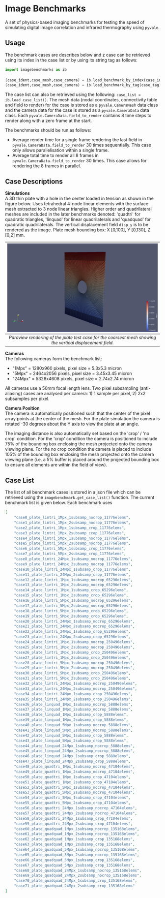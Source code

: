 # Image Benchmarks
A set of physics-based imaging benchmarks for testing the speed of simulating digital image correlation and infrared thermography using `pyvale`.

## Usage
The benchmark cases are describes below and z case can be retrieved using its index in the case list or by using its string tag as follows:

```python
import imagebenchmarks as ib

(case_ident,case_mesh,case_camera) = ib.load_benchmark_by_index(case_index)
(case_ident,case_mesh,case_camera) = ib.load_benchmark_by_tag(case_tag)
```

The case list can also be retrieved using the following: `case_list = ib.load_case_list()`. The mesh data (nodal coordinates, connectivity table and field to render) for the case is stored as a `pyvale.CameraMesh` data class and the camera data for the case is stored as a `pyvale.CameraData` data class. Each `pyvale.CameraData.field_to_render` contains 8 time steps to render along with a zero frame at the start.

The benchmarks should be run as follows:
- Average render time for a single frame rendering the last field in `pyvale.CameraData.field_to_render` 30 times sequentially. This case only allows parallelisation within a single frame.
- Average total time to render all 8 frames in `pyvale.CameraData.field_to_render` 30 times. This case allows for rendering the 8 frames in parallel.

## Case Descriptions

**Simulations**<br>
A 3D thin plate with a hole in the center loaded in tension as shown in the figure below. Uses tetrahedral 4-node linear elements with the surface mesh extracted to 3 node linear triangles. Higher order and quadrilateral meshes are included in the later benchmarks denoted: 'quadtri' for quadratic triangles, 'linquad' for linear quadrilaterals and 'quadquad' for quadratic quadrilaterals. The vertical displacement field `disp_y` is to be rendered as the image. Plate mesh bounding box: X [0,100], Y [0,130], Z [0,2] mm.

|![fig_test_case_plate](images/imagebench_platetest_m10.png)|
|:--:|
|*Paraview rendering of the plate test case for the coarsest mesh showing the vertical displacement field.*|

**Cameras**<br>
The following cameras form the benchmark list:
- "1Mpx" = 1280x960 pixels, pixel size = 5.3x5.3 micron
- "5Mpx" = 2464x2056 pixels, pixel size = 3.45x3.45 micron
- "24Mpx" = 5328x4608 pixels, pixel size = 2.74x2.74 micron

All cameras use a 50mm focal length lens. Two pixel subsampling (anti-aliasing) cases are analysed per camera: 1) 1 sample per pixel, 2) 2x2 subsamples per pixel.

**Camera Position**<br>
The camera is automatically positioned such that the center of the pixel array points at the center of the mesh. For the plate simulation the camera is rotated -30 degrees about the Y axis to view the plate at an angle.

The imaging distance is also automatically set based on the 'crop' / 'no crop' condition. For the 'crop' condition the camera is positioned to include 75% of the bounding box enclosing the mesh projected onto the camera viewing plane. For the no crop condition the camera is placed to include 105% of the bounding box enclosing the mesh projected onto the camera viewing plane (i.e. a 5% buffer is placed around the projected bounding box to ensure all elements are within the field of view).

## Case List
The list of all benchmark cases is stored in a json file which can be retrieved using the `imagebenchmark.get_case_list()` function. The current benchmark list is given below. Each benchmark uses
```json
[
    "case0_plate_lintri_1Mpx_1subsamp_nocrop_11776elems",
    "case1_plate_lintri_1Mpx_2subsamp_nocrop_11776elems",
    "case2_plate_lintri_1Mpx_1subsamp_crop_11776elems",
    "case3_plate_lintri_1Mpx_2subsamp_crop_11776elems",
    "case4_plate_lintri_5Mpx_1subsamp_nocrop_11776elems",
    "case5_plate_lintri_5Mpx_2subsamp_nocrop_11776elems",
    "case6_plate_lintri_5Mpx_1subsamp_crop_11776elems",
    "case7_plate_lintri_5Mpx_2subsamp_crop_11776elems",
    "case8_plate_lintri_24Mpx_1subsamp_nocrop_11776elems",
    "case9_plate_lintri_24Mpx_2subsamp_nocrop_11776elems",
    "case10_plate_lintri_24Mpx_1subsamp_crop_11776elems",
    "case11_plate_lintri_24Mpx_2subsamp_crop_11776elems",
    "case12_plate_lintri_1Mpx_1subsamp_nocrop_65296elems",
    "case13_plate_lintri_1Mpx_2subsamp_nocrop_65296elems",
    "case14_plate_lintri_1Mpx_1subsamp_crop_65296elems",
    "case15_plate_lintri_1Mpx_2subsamp_crop_65296elems",
    "case16_plate_lintri_5Mpx_1subsamp_nocrop_65296elems",
    "case17_plate_lintri_5Mpx_2subsamp_nocrop_65296elems",
    "case18_plate_lintri_5Mpx_1subsamp_crop_65296elems",
    "case19_plate_lintri_5Mpx_2subsamp_crop_65296elems",
    "case20_plate_lintri_24Mpx_1subsamp_nocrop_65296elems",
    "case21_plate_lintri_24Mpx_2subsamp_nocrop_65296elems",
    "case22_plate_lintri_24Mpx_1subsamp_crop_65296elems",
    "case23_plate_lintri_24Mpx_2subsamp_crop_65296elems",
    "case24_plate_lintri_1Mpx_1subsamp_nocrop_250496elems",
    "case25_plate_lintri_1Mpx_2subsamp_nocrop_250496elems",
    "case26_plate_lintri_1Mpx_1subsamp_crop_250496elems",
    "case27_plate_lintri_1Mpx_2subsamp_crop_250496elems",
    "case28_plate_lintri_5Mpx_1subsamp_nocrop_250496elems",
    "case29_plate_lintri_5Mpx_2subsamp_nocrop_250496elems",
    "case30_plate_lintri_5Mpx_1subsamp_crop_250496elems",
    "case31_plate_lintri_5Mpx_2subsamp_crop_250496elems",
    "case32_plate_lintri_24Mpx_1subsamp_nocrop_250496elems",
    "case33_plate_lintri_24Mpx_2subsamp_nocrop_250496elems",
    "case34_plate_lintri_24Mpx_1subsamp_crop_250496elems",
    "case35_plate_lintri_24Mpx_2subsamp_crop_250496elems",
    "case36_plate_linquad_1Mpx_1subsamp_nocrop_5888elems",
    "case37_plate_linquad_1Mpx_2subsamp_nocrop_5888elems",
    "case38_plate_linquad_1Mpx_1subsamp_crop_5888elems",
    "case39_plate_linquad_1Mpx_2subsamp_crop_5888elems",
    "case40_plate_linquad_5Mpx_1subsamp_nocrop_5888elems",
    "case41_plate_linquad_5Mpx_2subsamp_nocrop_5888elems",
    "case42_plate_linquad_5Mpx_1subsamp_crop_5888elems",
    "case43_plate_linquad_5Mpx_2subsamp_crop_5888elems",
    "case44_plate_linquad_24Mpx_1subsamp_nocrop_5888elems",
    "case45_plate_linquad_24Mpx_2subsamp_nocrop_5888elems",
    "case46_plate_linquad_24Mpx_1subsamp_crop_5888elems",
    "case47_plate_linquad_24Mpx_2subsamp_crop_5888elems",
    "case48_plate_quadtri_1Mpx_1subsamp_nocrop_47104elems",
    "case49_plate_quadtri_1Mpx_2subsamp_nocrop_47104elems",
    "case50_plate_quadtri_1Mpx_1subsamp_crop_47104elems",
    "case51_plate_quadtri_1Mpx_2subsamp_crop_47104elems",
    "case52_plate_quadtri_5Mpx_1subsamp_nocrop_47104elems",
    "case53_plate_quadtri_5Mpx_2subsamp_nocrop_47104elems",
    "case54_plate_quadtri_5Mpx_1subsamp_crop_47104elems",
    "case55_plate_quadtri_5Mpx_2subsamp_crop_47104elems",
    "case56_plate_quadtri_24Mpx_1subsamp_nocrop_47104elems",
    "case57_plate_quadtri_24Mpx_2subsamp_nocrop_47104elems",
    "case58_plate_quadtri_24Mpx_1subsamp_crop_47104elems",
    "case59_plate_quadtri_24Mpx_2subsamp_crop_47104elems",
    "case60_plate_quadquad_1Mpx_1subsamp_nocrop_135168elems",
    "case61_plate_quadquad_1Mpx_2subsamp_nocrop_135168elems",
    "case62_plate_quadquad_1Mpx_1subsamp_crop_135168elems",
    "case63_plate_quadquad_1Mpx_2subsamp_crop_135168elems",
    "case64_plate_quadquad_5Mpx_1subsamp_nocrop_135168elems",
    "case65_plate_quadquad_5Mpx_2subsamp_nocrop_135168elems",
    "case66_plate_quadquad_5Mpx_1subsamp_crop_135168elems",
    "case67_plate_quadquad_5Mpx_2subsamp_crop_135168elems",
    "case68_plate_quadquad_24Mpx_1subsamp_nocrop_135168elems",
    "case69_plate_quadquad_24Mpx_2subsamp_nocrop_135168elems",
    "case70_plate_quadquad_24Mpx_1subsamp_crop_135168elems",
    "case71_plate_quadquad_24Mpx_2subsamp_crop_135168elems"
]
```
